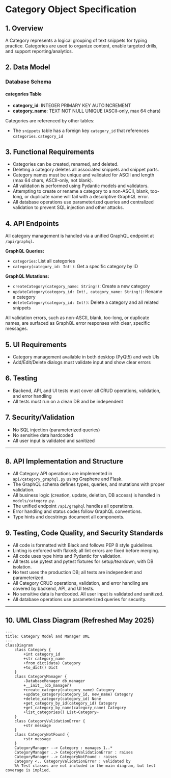 # Category Object Specification

## 1. Overview
A Category represents a logical grouping of text snippets for typing practice. Categories are used to organize content, enable targeted drills, and support reporting/analytics.

## 2. Data Model

### Database Schema

#### categories Table
- **category_id**: INTEGER PRIMARY KEY AUTOINCREMENT
- **category_name**: TEXT NOT NULL UNIQUE (ASCII-only, max 64 chars)

Categories are referenced by other tables:
- The `snippets` table has a foreign key `category_id` that references `categories.category_id`

## 3. Functional Requirements
- Categories can be created, renamed, and deleted.
- Deleting a category deletes all associated snippets and snippet parts.
- Category names must be unique and validated for ASCII and length (max 64 chars, ASCII-only, not blank).
- All validation is performed using Pydantic models and validators.
- Attempting to create or rename a category to a non-ASCII, blank, too-long, or duplicate name will fail with a descriptive GraphQL error.
- All database operations use parameterized queries and centralized validation to prevent SQL injection and other attacks.

## 4. API Endpoints

All category management is handled via a unified GraphQL endpoint at `/api/graphql`.

**GraphQL Queries:**
- `categories`: List all categories
- `category(category_id: Int!)`: Get a specific category by ID

**GraphQL Mutations:**
- `createCategory(category_name: String!)`: Create a new category
- `updateCategory(category_id: Int!, category_name: String!)`: Rename a category
- `deleteCategory(category_id: Int!)`: Delete a category and all related snippets

All validation errors, such as non-ASCII, blank, too-long, or duplicate names, are surfaced as GraphQL error responses with clear, specific messages.

## 5. UI Requirements
- Category management available in both desktop (PyQt5) and web UIs
- Add/Edit/Delete dialogs must validate input and show clear errors

## 6. Testing
- Backend, API, and UI tests must cover all CRUD operations, validation, and error handling
- All tests must run on a clean DB and be independent

## 7. Security/Validation
- No SQL injection (parameterized queries)
- No sensitive data hardcoded
- All user input is validated and sanitized

---

## 8. API Implementation and Structure
- All Category API operations are implemented in `api/category_graphql.py` using Graphene and Flask.
- The GraphQL schema defines types, queries, and mutations with proper validation.
- All business logic (creation, update, deletion, DB access) is handled in `models/category.py`.
- The unified endpoint `/api/graphql` handles all operations.
- Error handling and status codes follow GraphQL conventions.
- Type hints and docstrings document all components.

## 9. Testing, Code Quality, and Security Standards
- All code is formatted with Black and follows PEP 8 style guidelines.
- Linting is enforced with flake8; all lint errors are fixed before merging.
- All code uses type hints and Pydantic for validation.
- All tests use pytest and pytest fixtures for setup/teardown, with DB isolation.
- No test uses the production DB; all tests are independent and parameterized.
- All Category CRUD operations, validation, and error handling are covered by backend, API, and UI tests.
- No sensitive data is hardcoded. All user input is validated and sanitized.
- All database operations use parameterized queries for security.

---

## 10. UML Class Diagram (Refreshed May 2025)

```mermaid
---
title: Category Model and Manager UML
---
classDiagram
    class Category {
        +int category_id
        +str category_name
        +from_dict(data) Category
        +to_dict() Dict
    }
    class CategoryManager {
        -DatabaseManager db_manager
        +__init__(db_manager)
        +create_category(category_name) Category
        +update_category(category_id, new_name) Category
        +delete_category(category_id) None
        +get_category_by_id(category_id) Category
        +get_category_by_name(category_name) Category
        +list_categories() List~Category~
    }
    class CategoryValidationError {
        +str message
    }
    class CategoryNotFound {
        +str message
    }
    CategoryManager --> Category : manages 1..*
    CategoryManager ..> CategoryValidationError : raises
    CategoryManager ..> CategoryNotFound : raises
    Category <.. CategoryValidationError : validated by
    %% Test classes are not included in the main diagram, but test coverage is implied.
```
